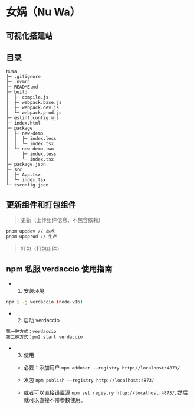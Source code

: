 # 女娲（Nu Wa）

## 可视化搭建站

## 目录

```shell
NuWa
├─ .gitignore
├─ .nvmrc
├─ README.md
├─ build
│  ├─ compile.js
│  ├─ webpack.base.js
│  ├─ webpack.dev.js
│  └─ webpack.prod.js
├─ eslint.config.mjs
├─ index.html
├─ package
│  ├─ new-demo
│  │  ├─ index.less
│  │  └─ index.tsx
│  └─ new-demo-two
│     ├─ index.less
│     └─ index.tsx
├─ package.json
├─ src
│  ├─ App.tsx
│  └─ index.tsx
└─ tsconfig.json

```

## 更新组件和打包组件

> 更新（上传组件信息，不包含依赖）
```bash
pnpm up:dev // 本地
pnpm up:prod // 生产
```
> 打包（打包组件）

## npm 私服 verdaccio 使用指南
- 1. 安装环境
```bash
npm i -g verdaccio (node-v16)

```
- 2. 启动 verdaccio
```bash
第一种方式：verdaccio
第二种方式：pm2 start verdaccio
```
- 3. 使用
  - 必要：添加用户 `npm adduser --registry http://localhost:4873/`
  - 发包 `npm publish --registry http://localhost:4873/`

  - 或者可以直接设置源 `npm set registry http://localhost:4873/`, 然后就可以直接不带参数使用。
